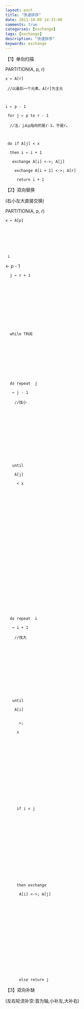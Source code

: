 ```yaml
---
layout: post
title: "快速排序"
date: 2011-10-09 14:33:00 
comments: true
categories: [exchange]
tags: [exchange]
description: "快速排序"
keywords: exchange
---
```



 
  
   【1】单向扫描
  
 
 
 
 
  
   
   
  
 
 
  
   PARTITION(A, p, r)
   
    x ← A[r]
    
     //以最后一个元素，A[r]为主元
     
     
    
    i ← p - 1
    
     for j ← p to r - 1
     
      //注，j从p指向的是r-1，不是r。
      
      
     
     do if A[j] < x
     
      then i ← i + 1
      
       exchange A[i] <->; A[j]
       
        exchange A[i + 1] <->; A[r]
        
         return i + 1
        
       
      
     
    
   
  
  
  
 
 
  
   
   
  
 
 
  
   【2】双向替换
  
  (右小左大直接交换)
  
  
 
 
  
   PARTITION(A, p, r)
  
 
 
  
   
    x ← A[p]
   
  
 
 
  
   
    
     i
 ← p - 1
    
   
  
 
 
  
   
    
     
      j ← r + 1
     
     
     
    
   
  
 
 
  
   
    
     
      while TRUE
     
    
   
  
 
 
  
   
    
     
      do repeat  j
      
       ← j - 1
       
        //找小
       
      
     
    
   
  
 
 
  
   
    
     
      
       until
       
        A[j]
        
         < x
        
       
      
     
    
   
  
 
 
  
   
    
     
      
       
        
        
       
      
     
    
   
  
 
 
  
   
    
     
      do repeat  i
      
       ← i + 1
       
        //找大
       
      
     
    
   
  
 
 
  
   
    
     
      
       until
       
        A[i]
        
         
          >;
         
         x
        
       
      
     
    
   
  
 
 
  
   
    
     
      
       
        
         if i < j
        
       
      
     
    
   
  
 
 
  
   
    
     
      
       
        
         then exchange
         
          A[i] <->; A[j]
         
        
       
      
     
    
   
  
 
 
  
   
    
     
      
       
        
         
          else return j
         
        
       
      
     
    
   
  
 
 
  【3】双向补缺
 
 (左右轮流补空:首为轴,小补左,大补右)
 
  
   
    
    
   
  
 


